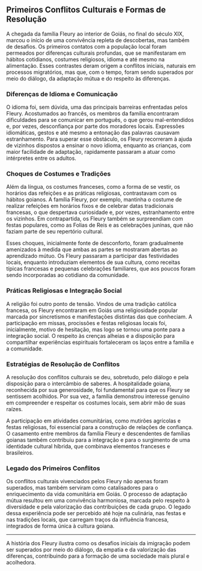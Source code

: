 ## Primeiros Conflitos Culturais e Formas de Resolução

A chegada da família Fleury ao interior de Goiás, no final do século XIX, marcou o início de uma convivência repleta de descobertas, mas também de desafios. Os primeiros contatos com a população local foram permeados por diferenças culturais profundas, que se manifestaram em hábitos cotidianos, costumes religiosos, idioma e até mesmo na alimentação. Esses contrastes deram origem a conflitos iniciais, naturais em processos migratórios, mas que, com o tempo, foram sendo superados por meio do diálogo, da adaptação mútua e do respeito às diferenças.

### Diferenças de Idioma e Comunicação

O idioma foi, sem dúvida, uma das principais barreiras enfrentadas pelos Fleury. Acostumados ao francês, os membros da família encontraram dificuldades para se comunicar em português, o que gerou mal-entendidos e, por vezes, desconfiança por parte dos moradores locais. Expressões idiomáticas, gestos e até mesmo a entonação das palavras causavam estranhamento. Para superar esse obstáculo, os Fleury recorreram à ajuda de vizinhos dispostos a ensinar o novo idioma, enquanto as crianças, com maior facilidade de adaptação, rapidamente passaram a atuar como intérpretes entre os adultos.

### Choques de Costumes e Tradições

Além da língua, os costumes franceses, como a forma de se vestir, os horários das refeições e as práticas religiosas, contrastavam com os hábitos goianos. A família Fleury, por exemplo, mantinha o costume de realizar refeições em horários fixos e de celebrar datas tradicionais francesas, o que despertava curiosidade e, por vezes, estranhamento entre os vizinhos. Em contrapartida, os Fleury também se surpreendiam com festas populares, como as Folias de Reis e as celebrações juninas, que não faziam parte de seu repertório cultural.

Esses choques, inicialmente fonte de desconforto, foram gradualmente amenizados à medida que ambas as partes se mostraram abertas ao aprendizado mútuo. Os Fleury passaram a participar das festividades locais, enquanto introduziam elementos de sua cultura, como receitas típicas francesas e pequenas celebrações familiares, que aos poucos foram sendo incorporadas ao cotidiano da comunidade.

### Práticas Religiosas e Integração Social

A religião foi outro ponto de tensão. Vindos de uma tradição católica francesa, os Fleury encontraram em Goiás uma religiosidade popular marcada por sincretismos e manifestações distintas das que conheciam. A participação em missas, procissões e festas religiosas locais foi, inicialmente, motivo de hesitação, mas logo se tornou uma ponte para a integração social. O respeito às crenças alheias e a disposição para compartilhar experiências espirituais fortaleceram os laços entre a família e a comunidade.

### Estratégias de Resolução de Conflitos

A resolução dos conflitos culturais se deu, sobretudo, pelo diálogo e pela disposição para o intercâmbio de saberes. A hospitalidade goiana, reconhecida por sua generosidade, foi fundamental para que os Fleury se sentissem acolhidos. Por sua vez, a família demonstrou interesse genuíno em compreender e respeitar os costumes locais, sem abrir mão de suas raízes.

A participação em atividades comunitárias, como mutirões agrícolas e festas religiosas, foi essencial para a construção de relações de confiança. O casamento entre membros da família Fleury e descendentes de famílias goianas também contribuiu para a integração e para o surgimento de uma identidade cultural híbrida, que combinava elementos franceses e brasileiros.

### Legado dos Primeiros Conflitos

Os conflitos culturais vivenciados pelos Fleury não apenas foram superados, mas também serviram como catalisadores para o enriquecimento da vida comunitária em Goiás. O processo de adaptação mútua resultou em uma convivência harmoniosa, marcada pelo respeito à diversidade e pela valorização das contribuições de cada grupo. O legado dessa experiência pode ser percebido até hoje na culinária, nas festas e nas tradições locais, que carregam traços da influência francesa, integrados de forma única à cultura goiana.

---

A história dos Fleury ilustra como os desafios iniciais da imigração podem ser superados por meio do diálogo, da empatia e da valorização das diferenças, contribuindo para a formação de uma sociedade mais plural e acolhedora.